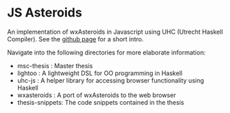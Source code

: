 JS Asteroids
============

An implementation of wxAsteroids in Javascript using UHC (Utrecht Haskell Compiler).
See the [github page](http://uu-computerscience.github.com/js-asteroids/) for a short
intro.

Navigate into the following directories for more elaborate information:

* msc-thesis     : Master thesis 
* lightoo        : A lightweight DSL for OO programming in Haskell
* uhc-js         : A helper library for accessing browser functionality using Haskell
* wxasteroids    : A port of wxAsteroids to the web browser
* thesis-snippets: The code snippets contained in the thesis 


